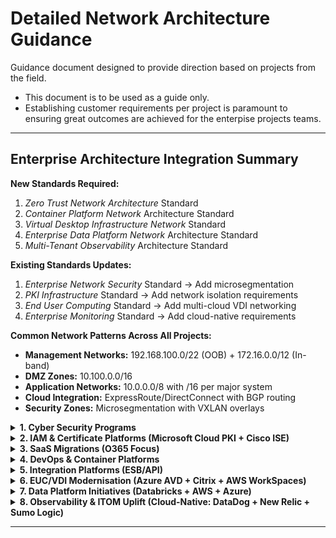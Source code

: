 # Detailed Network Architecture Guidance

Guidance document designed to provide direction based on projects from the field. 
- This document is to be used as a guide only. 
- Establishing customer requirements per project is paramount to ensuring great outcomes are achieved for the enterpise projects teams. 

---

## Enterprise Architecture Integration Summary

**New Standards Required:**
1. *Zero Trust Network Architecture* Standard
2. *Container Platform Network* Architecture Standard  
3. *Virtual Desktop Infrastructure Network* Standard
4. *Enterprise Data Platform Network* Architecture Standard
5. *Multi-Tenant Observability* Architecture Standard

**Existing Standards Updates:**
1. *Enterprise Network Security* Standard → Add microsegmentation
2. *PKI Infrastructure* Standard → Add network isolation requirements  
3. *End User Computing* Standard → Add multi-cloud VDI networking
4. *Enterprise Monitoring* Standard → Add cloud-native requirements

**Common Network Patterns Across All Projects:**
- **Management Networks:** 192.168.100.0/22 (OOB) + 172.16.0.0/12 (In-band)
- **DMZ Zones:** 10.100.0.0/16 
- **Application Networks:** 10.0.0.0/8 with /16 per major system
- **Cloud Integration:** ExpressRoute/DirectConnect with BGP routing
- **Security Zones:** Microsegmentation with VXLAN overlays
  
<details>
<summary><strong> 1. Cyber Security Programs </strong></summary>

### Network Segmentation Strategy & VLAN/VXLAN Schemes

**Design Decision Framework:** 
- **Macro-segmentation:** Business unit/function-based (Finance, HR, Engineering)
- **Micro-segmentation:** Application tier-based (Web, App, DB)
- **Zero-trust zones:** Device trust levels (Managed, BYOD, Guest, IoT)

**Common IP Addressing Pattern:**
```
Corporate Core: 10.0.0.0/8
├── Finance Zone: 10.10.0.0/16
│   ├── Finance Workstations: 10.10.1.0/24
│   ├── Finance Servers: 10.10.10.0/24
│   └── Finance DMZ: 10.10.100.0/24
├── Engineering Zone: 10.20.0.0/16
│   ├── Dev Environment: 10.20.1.0/24
│   ├── Test Environment: 10.20.2.0/24
│   └── Prod Access: 10.20.10.0/24
└── DMZ Zones: 10.100.0.0/16
    ├── Web DMZ: 10.100.1.0/24
    ├── App DMZ: 10.100.2.0/24
    └── Partner DMZ: 10.100.10.0/24
```

**VXLAN Design Pattern:**
- VNI 1000-1999: Corporate zones
- VNI 2000-2999: DMZ zones  
- VNI 3000-3999: Management networks
- VNI 9000-9999: Quarantine/remediation

**Standards Reference Required:**
- Update Enterprise Network Security Standard to include microsegmentation requirements
- Develop new "Zero Trust Network Architecture" standard section

### Firewall Placement & Security Zones Architecture

**Three-Tier Security Model:**
1. **Perimeter Firewalls:** Internet edge, partner connections
2. **Internal Segmentation Firewalls:** Inter-zone traffic control
3. **Host-based Firewalls:** Endpoint protection

**Design Decision Matrix:**
- High-security zones: Stateful inspection + DPI
- Medium-security zones: Stateful inspection
- Low-security zones: Access control lists

### SASE Edge Connectivity & SD-WAN Integration

**Integration Pattern:**
- Primary: SASE cloud pop (99% traffic)
- Backup: On-premises firewall (1% + failover)
- Management: Dedicated OOB network

**Bandwidth Planning:**
- 2x current internet bandwidth for SASE overhead
- QoS marking preservation through SASE fabric

</details>  

<details>
<summary><strong> 2. IAM & Certificate Platforms (Microsoft Cloud PKI + Cisco ISE) </strong></summary>
  
### NAC Deployment Architecture & Switch Port Configurations

**802.1X Deployment Phases:**
1. **Phase 1:** Wired corporate devices (low risk)
2. **Phase 2:** Wireless devices (medium risk) 
3. **Phase 3:** IoT/specialty devices (high complexity)

**Switch Port Template Standards:**
```
interface GigabitEthernet1/0/1
 description Corporate-Wired-Access
 switchport mode access
 switchport access vlan 100
 authentication event fail action authorize vlan 999
 authentication host-mode multi-auth
 authentication port-control auto
 dot1x pae authenticator
 spanning-tree portfast
```

**VLAN Assignment Pattern:**
- VLAN 100-199: Authenticated corporate devices
- VLAN 200-299: Authenticated contractor devices  
- VLAN 300-399: Authenticated IoT devices
- VLAN 999: Quarantine/guest network

### Certificate Distribution Infrastructure

**PKI Network Design:**
```
Root CA: Offline (air-gapped)
├── Issuing CA Tier 1: 172.16.10.0/24 (Primary DC)
├── Issuing CA Tier 2: 172.16.11.0/24 (DR DC)
└── SCEP/NDES Servers: 172.16.12.0/24 (DMZ)
```

**Network Requirements:**
- Dedicated management VLAN for CA infrastructure
- HSM network connectivity (typically requires specific latency <10ms)
- Certificate revocation distribution (CDP/OCSP) placement in DMZ

**Standards Updates Required:**
- PKI Infrastructure Standard: Add network isolation requirements
- Certificate Lifecycle Standard: Include network-based distribution methods

</details>  

<details>
<summary><strong> 3. SaaS Migrations (O365 Focus) </strong></summary>

### Internet Breakout Strategy & Local Egress Points

**Microsoft 365 Network Connectivity Principles:**
1. **Optimize Category:** Direct internet breakout (bypassing proxy/inspection)
2. **Allow Category:** Regional internet breakout acceptable  
3. **Default Category:** Can traverse security stack

**Branch Office Breakout Design:**
```
Branch Sites (>100 users): Direct internet breakout
├── Primary ISP: Business broadband
├── Backup ISP: 4G/5G cellular
└── QoS Policy: O365 traffic priority

Hub Sites: Concentrated breakout
├── Multiple ISP connections
├── SD-WAN intelligence
└── Centralized security inspection for non-O365
```

### QoS Policies for SaaS Traffic

**DSCP Marking Strategy:**
- Teams Real-time (Audio/Video): EF (46)
- Teams Interactive (Sharing): AF41 (34)  
- SharePoint/Exchange: AF31 (26)
- General O365: BE (0)

**Bandwidth Allocation:**
- Teams calls: 100Kbps per concurrent call
- Teams meetings: 500Kbps-8Mbps per participant
- OneDrive sync: Burst to 80% available bandwidth

</details>  

<details>
<summary><strong> 4. DevOps & Container Platforms </strong></summary>

### Container Networking (CNI) Strategy

**IP Address Management Pattern:**
```
Kubernetes Cluster Network Design:
├── Node Network: 10.50.0.0/16 (VM/bare-metal hosts)
├── Pod Network: 10.60.0.0/14 (Pod IP allocation)
├── Service Network: 10.64.0.0/16 (ClusterIP services)  
└── External LB: 10.65.0.0/24 (LoadBalancer services)
```

**CNI Selection Decision Matrix:**
- **Calico:** High-performance, network policies required
- **Flannel:** Simple overlay, basic connectivity
- **Cilium:** Advanced security, service mesh integration

### Service Mesh Integration Design

**Istio Network Pattern:**
- Data plane: Envoy sidecars (no additional IP space)
- Control plane: Dedicated namespace/VLAN (10.66.0.0/24)
- Ingress gateways: DMZ placement (10.100.50.0/24)

**Standards Development Required:**
- New "Container Platform Network Architecture" standard
- Integration with existing "Application Deployment Standards"

</details> 

<details>
<summary><strong> 5. Integration Platforms (ESB/API) </strong></summary>

### API Gateway Network Placement & DMZ Architecture

**Three-Tier API Architecture:**
```
Internet → External DMZ → Internal DMZ → Application Network
         (10.100.20.0/24) (10.100.21.0/24) (10.30.0.0/16)
```

**Load Balancer Design:**
- External LB: Public-facing API endpoints
- Internal LB: East-west API traffic
- Health check networks: OOB management (192.168.100.0/24)

**Network Security Zones:**
- **Zone A:** Public API endpoints (external partners)
- **Zone B:** Internal API endpoints (corporate applications)
- **Zone C:** Backend integration services

</details>  

<details>
<summary><strong> 6. EUC/VDI Modernisation (Azure AVD + Citrix + AWS WorkSpaces) </strong></summary>

### Low-Latency Network Paths for VDI Traffic

**Multi-Platform Network Design:**
```
VDI Network Architecture:
├── Azure AVD: 10.70.0.0/16
│   ├── Session Hosts: 10.70.1.0/24
│   ├── Domain Controllers: 10.70.10.0/24
│   └── File Services: 10.70.20.0/24
├── Citrix Cloud: 10.71.0.0/16  
│   ├── VDA Pool: 10.71.1.0/23
│   ├── Citrix Connectors: 10.71.10.0/24
│   └── StoreFront: 10.71.20.0/24
└── AWS WorkSpaces: 10.72.0.0/16
    ├── WorkSpaces Instances: 10.72.1.0/23
    ├── Directory Services: 10.72.10.0/24
    └── WorkDocs: 10.72.20.0/24
```

**Latency Requirements by Protocol:**
- **RDP (AVD):** <150ms for acceptable, <50ms for optimal
- **HDX (Citrix):** <100ms for acceptable, <30ms for optimal  
- **PCoIP (AWS):** <100ms for acceptable, <40ms for optimal

**ExpressRoute/Direct Connect Design:**
```
On-Premises DC ←→ Azure (ExpressRoute)
                ├── AVD Regional Hub: Australia East
                └── Backup Region: Australia Southeast
                
On-Premises DC ←→ AWS (Direct Connect)  
                ├── WorkSpaces Primary: ap-southeast-2
                └── WorkSpaces DR: ap-southeast-1
```

### QoS Policies for Real-Time VDI Protocols

**Traffic Classification & Marking:**
- **Interactive/Real-time:** DSCP EF (46) - Mouse/keyboard input
- **Bulk Data:** DSCP AF31 (26) - File transfers, printing
- **Management:** DSCP CS2 (16) - Health checks, policies

**Bandwidth Allocation per User:**
- Standard Office: 150-300 Kbps average, 1 Mbps burst
- Graphics Workstation: 5-15 Mbps sustained
- Video Conferencing: +2 Mbps additional

### Graphics & Multimedia Workload Considerations

**GPU Acceleration Network Requirements:**
- **NVIDIA Grid/Tesla:** Dedicated VLAN for GPU licensing (10.70.30.0/24)
- **AMD MxGPU:** License server placement in management network
- **Graphics Streaming:** Minimum 10 Mbps per concurrent CAD session

**Profile & Application Streaming Optimization:**
- **FSLogix (AVD):** SMB 3.1.1 over 445/tcp, 1 Gbps LAN minimum
- **Citrix Profile Management:** HTTP/HTTPS to cloud storage
- **AWS WorkSpaces:** S3 integration for persistent storage

**Standards Updates Required:**
- New "Virtual Desktop Infrastructure Network Standard"
- Update "End User Computing Standard" with multi-cloud networking section

</details>  

<details>
<summary><strong> 7. Data Platform Initiatives (Databricks + AWS + Azure) </strong></summary>

### Multi-Cloud Data Architecture Network Design

**Data Platform Network Topology:**
```
Multi-Cloud Data Network:
├── Databricks (Primary): 10.80.0.0/14
│   ├── Driver Nodes: 10.80.0.0/16
│   ├── Worker Nodes: 10.81.0.0/16  
│   ├── Delta Lake Storage: 10.82.0.0/16
│   └── ML Compute: 10.83.0.0/16
├── AWS Data Services: 10.84.0.0/16
│   ├── EMR Clusters: 10.84.1.0/24
│   ├── Redshift: 10.84.10.0/24
│   ├── Kinesis Endpoints: 10.84.20.0/24
│   └── S3 Gateway Endpoints: Private DNS
└── Azure Data Services: 10.85.0.0/16
    ├── Synapse Analytics: 10.85.1.0/24
    ├── Data Factory: 10.85.10.0/24
    ├── Event Hubs: 10.85.20.0/24
    └── Storage Account: Private Endpoints
```

### Data Center Interconnect Architecture

**High-Bandwidth Interconnect Design:**
- **Primary Path:** 100 Gbps dark fiber between DCs
- **Secondary Path:** 40 Gbps MPLS backup
- **Cloud Connectivity:** Multiple 10 Gbps ExpressRoute/DirectConnect

**Standard-Bandwidth Interconnect Design:**
- **Primary Path:** 10 Gbps dark fiber between DCs
- **Secondary Path:** 10 Gbps MPLS backup
- **Cloud Connectivity:** Multiple 1 Gbps ExpressRoute/DirectConnect Hosted

**BGP Routing Strategy:**
```
AS 65001 (Primary DC) ←→ AS 65002 (DR DC)
├── Data Replication: Preferred path via dark fiber
├── Control Plane: MPLS backup for management
└── Cloud Egress: Local breakout per DC
```

### Streaming vs Batch Processing Networks

**Real-Time Streaming Architecture:**
- **Kafka Clusters:** Dedicated 40 Gbps network fabric
- **Stream Processing:** Low-latency compute network (RDMA capable)
- **Hot Path Storage:** NVMe over Fabrics for sub-millisecond access

**Batch Processing Networks:**
- **Hadoop/Spark:** Standard Ethernet, optimized for throughput
- **Cold Storage Access:** Hierarchical storage management
- **Backup/Archive:** Dedicated backup network (10.90.0.0/16)

**Multi-Cloud Data Replication Requirements:**
- **Cross-Region Bandwidth:** 25 Gbps sustained for real-time sync
- **Encryption in Transit:** IPSec tunnels + application-layer TLS
- **Data Sovereignty:** Geo-specific routing policies

**Network Encryption for Data in Transit:**
- **Database Replication:** TLS 1.3 minimum
- **File Transfers:** SFTP/SCP with certificate-based auth
- **API Communications:** mTLS for service-to-service

**Standards Development Required:**
- New "Enterprise Data Platform Network Architecture" standard
- "Multi-Cloud Data Governance" network security section

</details>

<details>
<summary><strong> 8. Observability & ITOM Uplift (Cloud-Native: DataDog + New Relic + Sumo Logic) </strong></summary>

### Multi-Tenant Monitoring Architecture

**Cloud-Native Observability Network Design:**
```
Observability Platform Network:
├── Collection Tier: 10.90.0.0/16
│   ├── DataDog Agents: All networks (agent-based)
│   ├── New Relic Infrastructure: 10.90.1.0/24 
│   ├── Sumo Logic Collectors: 10.90.2.0/24
│   └── Custom Exporters: 10.90.10.0/24
├── Aggregation Tier: 10.91.0.0/16
│   ├── Prometheus: 10.91.1.0/24
│   ├── InfluxDB: 10.91.2.0/24  
│   └── OpenTelemetry: 10.91.10.0/24
└── Management Tier: 10.92.0.0/16
    ├── Grafana Dashboards: 10.92.1.0/24
    ├── Alert Manager: 10.92.2.0/24
    └── ITSM Integration: 10.92.10.0/24
```

### Centralized Logging & Telemetry Collection

**Multi-Tenant Data Isolation:**
- **Network Segmentation:** Per-tenant VLANs/VPCs
- **Data Flow Control:** RBAC-based routing policies  
- **Encryption:** Per-tenant encryption keys

**Telemetry Collection Bandwidth Planning:**
- **Metrics:** 1-5 Kbps per monitored endpoint
- **Logs:** 10-100 Kbps per server (varies by verbosity)
- **Traces:** 5-50 Kbps per application instance
- **Total Overhead:** Plan for 10-15% of total network capacity

### SIEM Integration (Hybrid Pattern)

**Hybrid SIEM Architecture:**
```
Security Operations Network:
├── Cloud SIEM (Sumo Logic): SaaS endpoints
├── On-Premises SIEM: 10.93.0.0/24
│   ├── Log Collectors: 10.93.1.0/26
│   ├── Correlation Engine: 10.93.1.64/26  
│   ├── Threat Intel: 10.93.1.128/26
│   └── SOC Workstations: 10.93.2.0/24
└── SIEM-to-Cloud Sync: Dedicated 1 Gbps circuit
```

**Data Flow Patterns:**
- **Real-time Events:** Direct to cloud SIEM via HTTPS
- **Bulk Historical:** Nightly sync via secure file transfer
- **Threat Intelligence:** Bidirectional API integration

### Network Discovery & Asset Inventory Automation

**Discovery Network Design:**
- **SNMP Polling:** Dedicated management network (192.168.200.0/24)
- **Network Scanning:** Isolated security VLAN (192.168.201.0/24)
- **API Collection:** Service account network access

**Bandwidth Allocation for Monitoring:**
- **SNMP Polling:** 64 Kbps per 1000 devices
- **Flow Data (NetFlow/sFlow):** 1-5% of interface bandwidth
- **Packet Mirroring:** Dedicated 10 Gbps monitoring interfaces

**Out-of-Band Management Network:**
```
OOB Management: 192.168.100.0/22
├── Console Servers: 192.168.100.0/24
├── BMC/iDRAC/iLO: 192.168.101.0/24
├── Network Mgmt: 192.168.102.0/24  
└── Monitoring Probes: 192.168.103.0/24
```

**Standards Updates Required:**
- Update "Enterprise Monitoring Standard" with cloud-native requirements
- New "Multi-Tenant Observability Architecture" standard
- "SIEM Integration Network Security" guidelines

**Cloud Connectivity Requirements:**
- **DataDog:** HTTPS/443 outbound, IP whitelist available
- **New Relic:** HTTPS/443, collector.newrelic.com
- **Sumo Logic:** HTTPS/443, multiple regional endpoints

</details>

---
